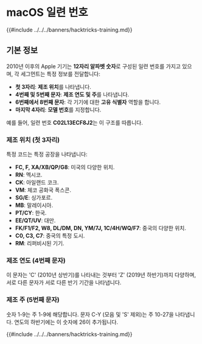 # macOS 일련 번호

{{#include ../../../banners/hacktricks-training.md}}

## 기본 정보

2010년 이후의 Apple 기기는 **12자리 알파벳 숫자**로 구성된 일련 번호를 가지고 있으며, 각 세그먼트는 특정 정보를 전달합니다:

- **첫 3자리**: **제조 위치**를 나타냅니다.
- **4번째 및 5번째 문자**: **제조 연도 및 주**를 나타냅니다.
- **6번째에서 8번째 문자**: 각 기기에 대한 **고유 식별자** 역할을 합니다.
- **마지막 4자리**: **모델 번호**를 지정합니다.

예를 들어, 일련 번호 **C02L13ECF8J2**는 이 구조를 따릅니다.

### **제조 위치 (첫 3자리)**

특정 코드는 특정 공장을 나타냅니다:

- **FC, F, XA/XB/QP/G8**: 미국의 다양한 위치.
- **RN**: 멕시코.
- **CK**: 아일랜드 코크.
- **VM**: 체코 공화국 폭스콘.
- **SG/E**: 싱가포르.
- **MB**: 말레이시아.
- **PT/CY**: 한국.
- **EE/QT/UV**: 대만.
- **FK/F1/F2, W8, DL/DM, DN, YM/7J, 1C/4H/WQ/F7**: 중국의 다양한 위치.
- **C0, C3, C7**: 중국의 특정 도시.
- **RM**: 리퍼비시된 기기.

### **제조 연도 (4번째 문자)**

이 문자는 'C' (2010년 상반기)를 나타내는 것부터 'Z' (2019년 하반기)까지 다양하며, 서로 다른 문자가 서로 다른 반기 기간을 나타냅니다.

### **제조 주 (5번째 문자)**

숫자 1-9는 주 1-9에 해당합니다. 문자 C-Y (모음 및 'S' 제외)는 주 10-27을 나타냅니다. 연도의 하반기에는 이 숫자에 26이 추가됩니다.

{{#include ../../../banners/hacktricks-training.md}}
